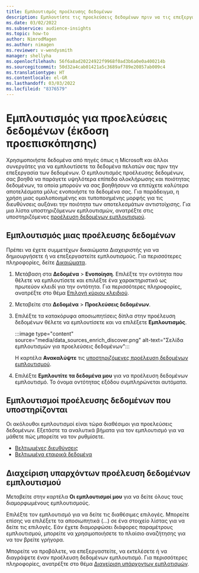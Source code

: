 ```yaml
---
title: Εμπλουτισμός προέλευσης δεδομένων
description: Εμπλουτίστε τις προελεύσεις δεδομένων πριν να τις επεξεργαστείτε.
ms.date: 03/02/2022
ms.subservice: audience-insights
ms.topic: how-to
author: NimrodMagen
ms.author: nimagen
ms.reviewer: v-wendysmith
manager: shellyha
ms.openlocfilehash: 56f6a8ad20224922f9968f0ad3b6a0e0a400214b
ms.sourcegitcommit: 50d32a4cab01421a5c3689af789e20857ab009c4
ms.translationtype: HT
ms.contentlocale: el-GR
ms.lasthandoff: 03/03/2022
ms.locfileid: "8376579"
---
```

# <a name="enrichment-for-data-sources-preview"></a>Εμπλουτισμός για προελεύσεις δεδομένων (έκδοση προεπισκόπησης)

Χρησιμοποιήστε δεδομένα από πηγές όπως η Microsoft και άλλοι συνεργάτες για να εμπλουτίσετε τα δεδομένα πελατών σας πριν την επεξεργασία των δεδομένων. Ο εμπλουτισμός προέλευσης δεδομένων, σας βοηθά να παράγετε υψηλότερα επίπεδα ολοκλήρωσης και ποιότητας δεδομένων, τα οποία μπορούν να σας βοηθήσουν να επιτύχετε καλύτερα αποτελέσματα μόλις ενοποιήστε τα δεδομένα σας. Για παράδειγμα, η χρήση μιας ομαλοποιημένης και τυποποιημένης μορφής για τις διευθύνσεις αυξάνει την ποιότητα των αποτελεσμάτων αντιστοίχισης. Για μια λίστα υποστηριζόμενων εμπλουτισμών, ανατρέξτε στις υποστηριζόμενες [προέλευση δεδομένων εμπλουτισμού](#supported-data-source-enrichments).

## <a name="enrich-a-data-source"></a>Εμπλουτισμός μιας προέλευσης δεδομένων

Πρέπει να έχετε συμμετέχων δικαιώματα Διαχειριστής για να δημιουργήσετε ή να επεξεργαστείτε εμπλουτισμούς. Για περισσότερες πληροφορίες, δείτε [Δικαιώματα](permissions.md).  

1. Μετάβαση στα **Δεδομένα** > **Ενοποίηση**. Επιλέξτε την οντότητα που θέλετε να εμπλουτίσετε και επιλέξτε ένα χαρακτηριστικό ως πρωτεύον κλειδί για την οντότητα. Για περισσότερες πληροφορίες, ανατρέξτε στο θέμα [Επιλογή κύριου κλειδιού](map-entities.md#select-primary-key-and-semantic-type-for-attributes).

1. Μεταβείτε στα **Δεδομένα** > **Προελεύσεις δεδομένων**.
 
1. Επιλέξτε τα κατακόρυφα αποσιωπητίσεις δίπλα στην προέλευση δεδομένων θέλετε να εμπλουτίσετε και να επιλέξετε **Εμπλουτισμός**.

   :::image type="content" source="media/data_sources_enrich_discover.png" alt-text="Σελίδα εμπλουτισμών για προελεύσεις δεδομένων":::

   Η καρτέλα **Ανακαλύψτε** τις [υποστηριζόμενες προέλευση δεδομένων εμπλουτισμού](#supported-data-source-enrichments).

1. Επιλέξτε **Εμπλουτίτε τα δεδομένα μου** για να προέλευση δεδομένων εμπλουτισμό. Το όνομα οντότητας εξόδου συμπληρώνεται αυτόματα.

## <a name="supported-data-source-enrichments"></a>Εμπλουτισμοί προέλευσης δεδομένων που υποστηρίζονται

Οι ακόλουθοι εμπλουτισμοί είναι τώρα διαθέσιμοι για προελεύσεις δεδομένων. Εξετάστε τα αναλυτικά βήματα για τον εμπλουτισμό για να μάθετε πώς μπορείτε να τον ρυθμίσετε.

- [Βελτιωμένες διευθύνσεις](enrichment-enhanced-addresses.md)
- [Βελτιωμένα εταιρικά δεδομένα](enrichment-enhanced-company-data.md)

## <a name="manage-existing-data-source-enrichments"></a>Διαχείριση υπαρχόντων προέλευση δεδομένων εμπλουτισμού

Μεταβείτε στην καρτέλα **Οι εμπλουτισμοί μου** για να δείτε όλους τους διαμορφωμένους εμπλουτισμούς.

Επιλέξτε τον εμπλουτισμό για να δείτε τις διαθέσιμες επιλογές. Μπορείτε επίσης να επιλέξετε τα αποσιωπητικά (...) σε ένα στοιχείο λίστας για να δείτε τις επιλογές. Εάν έχετε διαμορφώσει διάφορες παραμέτρους εμπλουτισμού, μπορείτε να χρησιμοποιήσετε το πλαίσιο αναζήτησης για να τον βρείτε γρήγορα.

Μπορείτε να προβάλετε, να επεξεργαστείτε, να εκτελέσετε ή να διαγράψετε έναν προέλευση δεδομένων εμπλουτισμό. Για περισσότερες πληροφορίες, ανατρέξτε στο θέμα [Διαχείριση υπάρχοντων εμπλοτισμών](enrichment-hub.md).
